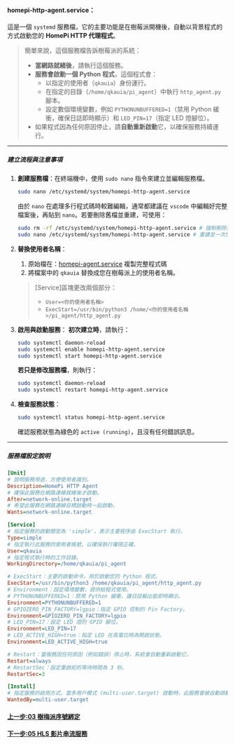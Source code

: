<!-- markdownlint-disable -->

#### homepi-http-agent.service：

這是一個 `systemd` 服務檔，它的主要功能是在樹莓派開機後，自動以背景程式的方式啟動您的 **HomePi HTTP 代理程式**。

> 簡單來說，這個服務檔告訴樹莓派的系統：
>
> - **當網路就緒後**，請執行這個服務。
> - **服務會啟動一個 Python 程式**，這個程式會：
>   - 以指定的使用者（`qkauia`）身份運行。
>   - 在指定的目錄（`/home/qkauia/pi_agent`）中執行 `http_agent.py` 腳本。
>   - 設定數個環境變數，例如 `PYTHONUNBUFFERED=1`（禁用 Python 緩衝，確保日誌即時顯示）和 `LED_PIN=17`（指定 LED 燈腳位）。
> - 如果程式因為任何原因停止，請**自動重新啟動**它，以確保服務持續運行。

---

##### 建立流程與注意事項

1.  **創建服務檔**：在終端機中，使用 `sudo nano` 指令來建立並編輯服務檔。

    ```bash
    sudo nano /etc/systemd/system/homepi-http-agent.service
    ```

    由於 `nano` 在處理多行程式碼時較難編輯，通常都建議在 `vscode` 中編輯好完整檔案後，再貼到 `nano`。若要刪除舊檔並重建，可使用：

    ```bash
    sudo rm -rf /etc/systemd/system/homepi-http-agent.service # 強制刪除舊檔
    sudo nano /etc/systemd/system/homepi-http-agent.service # 重建並一次性貼上
    ```

2.  **替換使用者名稱**：

    1. 原始檔在：[homepi-agent.service](./homepi-agent.service) 複製完整程式碼
    2. 將檔案中的 `qkauia` 替換成您在樹莓派上的使用者名稱。

    > [Service]區塊更改兩個部分：
    >
    > - `User=<你的使用者名稱>`
    > - `ExecStart=/usr/bin/python3 /home/<你的使用者名稱>/pi_agent/http_agent.py`

3.  **啟用與啟動服務**：
    **初次建立時**，請執行：

    ```bash
    sudo systemctl daemon-reload
    sudo systemctl enable homepi-http-agent.service
    sudo systemctl start homepi-http-agent.service
    ```

    **若只是修改服務檔**，則執行：

    ```bash
    sudo systemctl daemon-reload
    sudo systemctl restart homepi-http-agent.service
    ```

4.  **檢查服務狀態**：
    ```bash
    sudo systemctl status homepi-http-agent.service
    ```
    確認服務狀態為綠色的 `active (running)`，且沒有任何錯誤訊息。

---

##### 服務檔設定說明

```ini
[Unit]
# 說明服務用途，方便使用者識別。
Description=HomePi HTTP Agent
# 確保此服務在網路連線就緒後才啟動。
After=network-online.target
# 希望此服務在網路連線目標啟動時一起啟動。
Wants=network-online.target

[Service]
# 指定服務的啟動類型為 'simple'，表示主要程序由 ExecStart 執行。
Type=simple
# 指定執行此服務的使用者帳號，以確保執行權限正確。
User=qkauia
# 指定程式執行時的工作目錄。
WorkingDirectory=/home/qkauia/pi_agent

# ExecStart：主要的啟動命令，用於啟動您的 Python 程式。
ExecStart=/usr/bin/python3 /home/qkauia/pi_agent/http_agent.py
# Environment：設定環境變數，提供給程式使用。
# PYTHONUNBUFFERED=1：禁用 Python 緩衝，讓日誌輸出能即時顯示。
Environment=PYTHONUNBUFFERED=1
# GPIOZERO_PIN_FACTORY=lgpio：指定 GPIO 控制的 Pin Factory。
Environment=GPIOZERO_PIN_FACTORY=lgpio
# LED_PIN=17：設定 LED 燈的 GPIO 腳位。
Environment=LED_PIN=17
# LED_ACTIVE_HIGH=true：指定 LED 在高電位時為開啟狀態。
Environment=LED_ACTIVE_HIGH=true

# Restart：當服務因任何原因（例如錯誤）停止時，系統會自動重新啟動它。
Restart=always
# RestartSec：設定重啟前的等待時間為 3 秒。
RestartSec=3

[Install]
# 指定服務的啟用方式，當多用戶模式 (multi-user.target) 啟動時，此服務會被自動啟動。
WantedBy=multi-user.target
```

#### [上一步:03 樹梅派序號綁定](03樹梅派序號綁定.md)

#### [下一步:05 HLS 影片串流服務](<05HLS影片串流服務(homepi-hls.service).md>)
